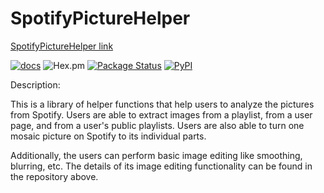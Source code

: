 # SpotifyPictureHelper

[SpotifyPictureHelper link](https://github.com/daisyye0730/SpotifyPictureHelper)

[![docs](https://img.shields.io/badge/-docs-black?style=flat-square)](https://daisyye0730.github.io/SpotifyPictureHelper/docs/_build/html/index.html) 
![Hex.pm](https://img.shields.io/hexpm/l/apa?style=plastic)
[![Package Status](https://img.shields.io/github/actions/workflow/status/daisyye0730/spotify_find_beats/build.yml)](https://github.com/daisyye0730/spotify_find_beats/)
[![PyPI](https://img.shields.io/pypi/v/SpotifyPictureHelper)](https://pypi.org/project/SpotifyPictureHelper/)

Description: 

This is a library of helper functions that help users to analyze the pictures from Spotify. Users are able to extract images from a playlist, from a user page, and from a user's public playlists. Users are also able to turn one mosaic picture on Spotify to its individual parts. 

Additionally, the users can perform basic image editing like smoothing, blurring, etc. The details of its image editing functionality can be found in the repository above. 
